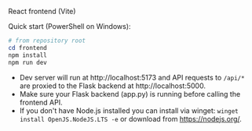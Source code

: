 React frontend (Vite)

Quick start (PowerShell on Windows):

```powershell
# from repository root
cd frontend
npm install
npm run dev
```

- Dev server will run at http://localhost:5173 and API requests to `/api/*` are proxied to the Flask backend at http://localhost:5000.
- Make sure your Flask backend (app.py) is running before calling the frontend API.
- If you don't have Node.js installed you can install via winget: `winget install OpenJS.NodeJS.LTS -e` or download from https://nodejs.org/.
